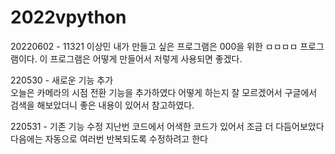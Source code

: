 # 2022vpython

20220602 - 11321 이상민
내가 만들고 싶은 프로그램은 000을 위한 ㅁㅁㅁㅁ 프로그램이다. 이 프로그램은 어떻게 만들어서 저렇게 사용되면 좋겠다.

220530 - 새로운 기능 추가  
오늘은 카메라의 시점 전환 기능을 추가하였다
어떻게 하는지 잘 모르겠어서 구글에서 검색을 해보았더니 좋은 내용이 있어서 참고하였다.

220531 - 기존 기능 수정
지난번 코드에서 어색한 코드가 있어서 조금 더 다듬어보았다
다음에는 자동으로 여러번 반복되도록 수정하려고 한다
